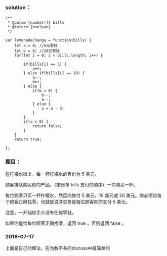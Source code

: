 ### solution：
```
/**
 * @param {number[]} bills
 * @return {boolean}
 */

var lemonadeChange = function(bills) {
	let a = 0; //5元零钱
	let b = 0; //10元零钱
	for(let i = 0; i < bills.length; i++) {

		if(bills[i] == 5) {
			a++;
		} else if(bills[i] == 10) {
			a--;
			b++;
		} else {
			if(b > 0) {
				b--;
				a--;
			} else {
				a = a - 3;
			}
		}
		if(a < 0) {
			return false;
		}
	}
	return true;

};
```


### 题目：

在柠檬水摊上，每一杯柠檬水的售价为 5 美元。

顾客排队购买你的产品，（按账单 bills 支付的顺序）一次购买一杯。

每位顾客只买一杯柠檬水，然后向你付 5 美元、10 美元或 20 美元。你必须给每个顾客正确找零，也就是说净交易是每位顾客向你支付 5 美元。

注意，一开始你手头没有任何零钱。

如果你能给每位顾客正确找零，返回 true ，否则返回 false 。

### 2018-07-17
上面是自己的解法，在为数不多的discuss中最简单的

<br><br><br><br><br><br>

